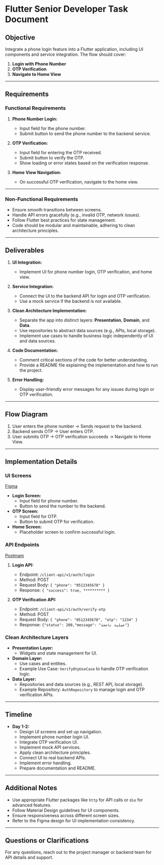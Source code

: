 
# Flutter Senior Developer Task Document

## Objective
Integrate a phone login feature into a Flutter application, including UI components and service integration. The flow should cover:
1. **Login with Phone Number**
2. **OTP Verification**
3. **Navigate to Home View**

---

## Requirements

### Functional Requirements
1. **Phone Number Login:**
   - Input field for the phone number.
   - Submit button to send the phone number to the backend service.

2. **OTP Verification:**
   - Input field for entering the OTP received.
   - Submit button to verify the OTP.
   - Show loading or error states based on the verification response.

3. **Home View Navigation:**
   - On successful OTP verification, navigate to the home view.

---

### Non-Functional Requirements
- Ensure smooth transitions between screens.
- Handle API errors gracefully (e.g., invalid OTP, network issues).
- Follow Flutter best practices for state management.
- Code should be modular and maintainable, adhering to clean architecture principles.

---

## Deliverables
1. **UI Integration:**
   - Implement UI for phone number login, OTP verification, and home view.

2. **Service Integration:**
   - Connect the UI to the backend API for login and OTP verification.
   - Use a mock service if the backend is not available.

3. **Clean Architecture Implementation:**
   - Separate the app into distinct layers: **Presentation**, **Domain**, and **Data**.
   - Use repositories to abstract data sources (e.g., APIs, local storage).
   - Implement use cases to handle business logic independently of UI and data sources.

4. **Code Documentation:**
   - Comment critical sections of the code for better understanding.
   - Provide a README file explaining the implementation and how to run the project.

5. **Error Handling:**
   - Display user-friendly error messages for any issues during login or OTP verification.

---

## Flow Diagram
1. User enters the phone number -> Sends request to the backend.
2. Backend sends OTP -> User enters OTP.
3. User submits OTP -> OTP verification succeeds -> Navigate to Home View.

---

## Implementation Details

### UI Screens
[Figma](https://www.figma.com/design/CA07e58FU5PE4k7OIpXL2h/seed?node-id=0-1&p=f)
- **Login Screen:**
  - Input field for phone number.
  - Button to send the number to the backend.
- **OTP Screen:**
  - Input field for OTP.
  - Button to submit OTP for verification.
- **Home Screen:**
  - Placeholder screen to confirm successful login.

### API Endpoints
[Postmam](Integration.postman_collection.json)

1. **Login API:**
   - Endpoint: `/client-api/v1/auth/login`
   - Method: POST
   - Request Body: `{ "phone": "0512345678" }`
   - Response: `{ "success": true, ********** }`

2. **OTP Verification API:**
   - Endpoint: `/client-api/v1/auth/verify-otp`
   - Method: POST
   - Request Body: `{ "phone": "0512345678", "otp": "1234" }`
   - Response: `{"status": 200,"message": "عملية ناجحة"}`

### Clean Architecture Layers
- **Presentation Layer:**
  - Widgets and state management for UI.
- **Domain Layer:**
  - Use cases and entities.
  - Example Use Case: `VerifyOtpUseCase` to handle OTP verification logic.
- **Data Layer:**
  - Repositories and data sources (e.g., REST API, local storage).
  - Example Repository: `AuthRepository` to manage login and OTP verification APIs.

---

## Timeline
- **Day 1-2:**
  - Design UI screens and set up navigation.
  - Implement phone number login UI.
  - Integrate OTP verification UI.
  - Implement mock API services.
  - Apply clean architecture principles.
  - Connect UI to real backend APIs.
  - Implement error handling.
  - Prepare documentation and README.

---

## Additional Notes
- Use appropriate Flutter packages like `http` for API calls or `dio` for advanced features.
- Follow Material Design guidelines for UI components.
- Ensure responsiveness across different screen sizes.
- Refer to the Figma design for UI implementation consistency.

---

## Questions or Clarifications
For any questions, reach out to the project manager or backend team for API details and support.
